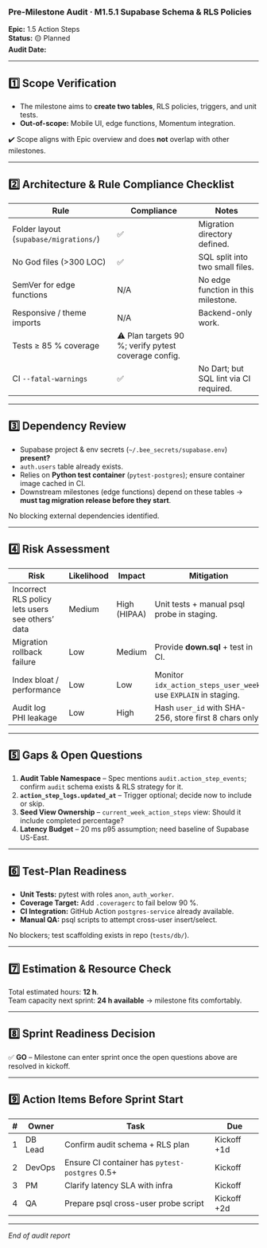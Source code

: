 ### Pre-Milestone Audit · M1.5.1 Supabase Schema & RLS Policies

**Epic:** 1.5 Action Steps\
**Status:** 🟡 Planned\
**Audit Date:** <!-- YYYY-MM-DD -->

---

## 1️⃣ Scope Verification

- The milestone aims to **create two tables**, RLS policies, triggers, and unit
  tests.
- **Out-of-scope:** Mobile UI, edge functions, Momentum integration.

✔️ Scope aligns with Epic overview and does **not** overlap with other
milestones.

---

## 2️⃣ Architecture & Rule Compliance Checklist

| Rule                                   | Compliance                                           | Notes                                  |
| -------------------------------------- | ---------------------------------------------------- | -------------------------------------- |
| Folder layout (`supabase/migrations/`) | ✅                                                   | Migration directory defined.           |
| No God files (>300 LOC)                | ✅                                                   | SQL split into two small files.        |
| SemVer for edge functions              | N/A                                                  | No edge function in this milestone.    |
| Responsive / theme imports             | N/A                                                  | Backend-only work.                     |
| Tests ≥ 85 % coverage                  | ⚠️ Plan targets 90 %; verify pytest coverage config. |                                        |
| CI `--fatal-warnings`                  | ✅                                                   | No Dart; but SQL lint via CI required. |

---

## 3️⃣ Dependency Review

- Supabase project & env secrets (`~/.bee_secrets/supabase.env`) **present?**
- `auth.users` table already exists.
- Relies on **Python test container** (`pytest-postgres`); ensure container
  image cached in CI.
- Downstream milestones (edge functions) depend on these tables → **must tag
  migration release before they start**.

No blocking external dependencies identified.

---

## 4️⃣ Risk Assessment

| Risk                                             | Likelihood | Impact       | Mitigation                                                      |
| ------------------------------------------------ | ---------- | ------------ | --------------------------------------------------------------- |
| Incorrect RLS policy lets users see others’ data | Medium     | High (HIPAA) | Unit tests + manual psql probe in staging.                      |
| Migration rollback failure                       | Low        | Medium       | Provide **down.sql** + test in CI.                              |
| Index bloat / performance                        | Low        | Low          | Monitor `idx_action_steps_user_week`; use `EXPLAIN` in staging. |
| Audit log PHI leakage                            | Low        | High         | Hash `user_id` with SHA-256, store first 8 chars only.          |

---

## 5️⃣ Gaps & Open Questions

1. **Audit Table Namespace** – Spec mentions `audit.action_step_events`; confirm
   `audit` schema exists & RLS strategy for it.
2. **`action_step_logs.updated_at`** – Trigger optional; decide now to include
   or skip.
3. **Seed View Ownership** – `current_week_action_steps` view: Should it include
   completed percentage?
4. **Latency Budget** – 20 ms p95 assumption; need baseline of Supabase US-East.

---

## 6️⃣ Test-Plan Readiness

- **Unit Tests:** pytest with roles `anon`, `auth_worker`.
- **Coverage Target:** Add `.coveragerc` to fail below 90 %.
- **CI Integration:** GitHub Action `postgres-service` already available.
- **Manual QA:** psql scripts to attempt cross-user insert/select.

No blockers; test scaffolding exists in repo (`tests/db/`).

---

## 7️⃣ Estimation & Resource Check

Total estimated hours: **12 h**.\
Team capacity next sprint: **24 h available** → milestone fits comfortably.

---

## 8️⃣ Sprint Readiness Decision

✅ **GO** – Milestone can enter sprint once the open questions above are
resolved in kickoff.

---

## 9️⃣ Action Items Before Sprint Start

| # | Owner   | Task                                           | Due         |
| - | ------- | ---------------------------------------------- | ----------- |
| 1 | DB Lead | Confirm audit schema + RLS plan                | Kickoff +1d |
| 2 | DevOps  | Ensure CI container has `pytest-postgres` 0.5+ | Kickoff     |
| 3 | PM      | Clarify latency SLA with infra                 | Kickoff     |
| 4 | QA      | Prepare psql cross-user probe script           | Kickoff +2d |

---

_End of audit report_
